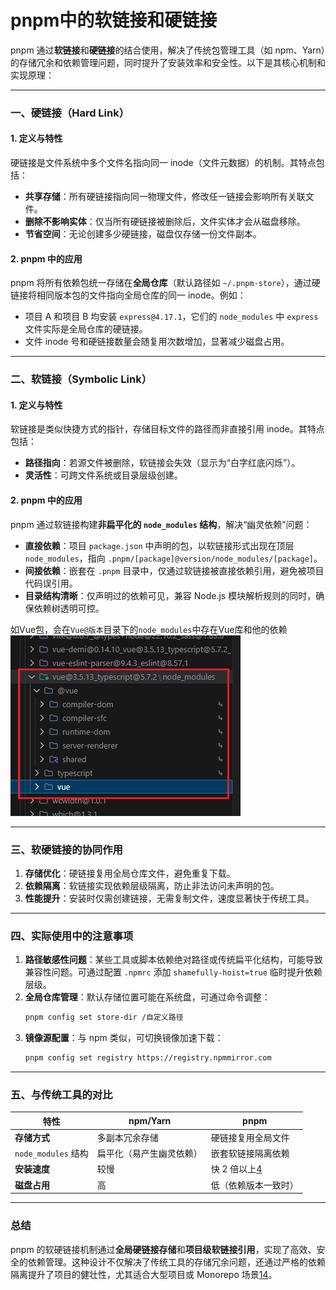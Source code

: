 
# pnpm中的软链接和硬链接

pnpm 通过**软链接**和**硬链接**的结合使用，解决了传统包管理工具（如 npm、Yarn）的存储冗余和依赖管理问题，同时提升了安装效率和安全性。以下是其核心机制和实现原理：

---

### 一、硬链接（Hard Link）
#### 1. **定义与特性**
硬链接是文件系统中多个文件名指向同一 inode（文件元数据）的机制。其特点包括：
- **共享存储**：所有硬链接指向同一物理文件，修改任一链接会影响所有关联文件。
- **删除不影响实体**：仅当所有硬链接被删除后，文件实体才会从磁盘移除。
- **节省空间**：无论创建多少硬链接，磁盘仅存储一份文件副本。

#### 2. **pnpm 中的应用**
pnpm 将所有依赖包统一存储在**全局仓库**（默认路径如 `~/.pnpm-store`），通过硬链接将相同版本包的文件指向全局仓库的同一 inode。例如：
- 项目 A 和项目 B 均安装 `express@4.17.1`，它们的 `node_modules` 中 `express` 文件实际是全局仓库的硬链接。
- 文件 inode 号和硬链接数量会随复用次数增加，显著减少磁盘占用。

---

### 二、软链接（Symbolic Link）
#### 1. **定义与特性**
软链接是类似快捷方式的指针，存储目标文件的路径而非直接引用 inode。其特点包括：
- **路径指向**：若源文件被删除，软链接会失效（显示为“白字红底闪烁”）。
- **灵活性**：可跨文件系统或目录层级创建。

#### 2. **pnpm 中的应用**
pnpm 通过软链接构建**非扁平化的 `node_modules` 结构**，解决“幽灵依赖”问题：
- **直接依赖**：项目 `package.json` 中声明的包，以软链接形式出现在顶层 `node_modules`，指向 `.pnpm/[package]@version/node_modules/[package]`。
- **间接依赖**：嵌套在 `.pnpm` 目录中，仅通过软链接被直接依赖引用，避免被项目代码误引用。
- **目录结构清晰**：仅声明过的依赖可见，兼容 Node.js 模块解析规则的同时，确保依赖树透明可控。

如Vue包，会在`Vue@版本`目录下的`node_modules`中存在Vue库和他的依赖
![Alt text](./images/pnpm-1.png)

---

### 三、软硬链接的协同作用
1. **存储优化**：硬链接复用全局仓库文件，避免重复下载。
2. **依赖隔离**：软链接实现依赖层级隔离，防止非法访问未声明的包。
3. **性能提升**：安装时仅需创建链接，无需复制文件，速度显著快于传统工具。

---

### 四、实际使用中的注意事项
1. **路径敏感性问题**：某些工具或脚本依赖绝对路径或传统扁平化结构，可能导致兼容性问题。可通过配置 `.npmrc` 添加 `shamefully-hoist=true` 临时提升依赖层级。
2. **全局仓库管理**：默认存储位置可能在系统盘，可通过命令调整：
   ```bash
   pnpm config set store-dir /自定义路径
   ```
3. **镜像源配置**：与 npm 类似，可切换镜像加速下载：
   ```bash
   pnpm config set registry https://registry.npmmirror.com
   ```

---

### 五、与传统工具的对比
| 特性                | npm/Yarn              | pnpm                  |
|---------------------|-----------------------|-----------------------|
| **存储方式**        | 多副本冗余存储        | 硬链接复用全局文件    |
| `node_modules` 结构 | 扁平化（易产生幽灵依赖）| 嵌套软链接隔离依赖    |
| **安装速度**        | 较慢                  | 快 2 倍以上[4](@ref)     |
| **磁盘占用**        | 高                    | 低（依赖版本一致时）  |

---




### 总结
pnpm 的软硬链接机制通过**全局硬链接存储**和**项目级软链接引用**，实现了高效、安全的依赖管理。这种设计不仅解决了传统工具的存储冗余问题，还通过严格的依赖隔离提升了项目的健壮性，尤其适合大型项目或 Monorepo 场景[1](@ref)[4](@ref)。